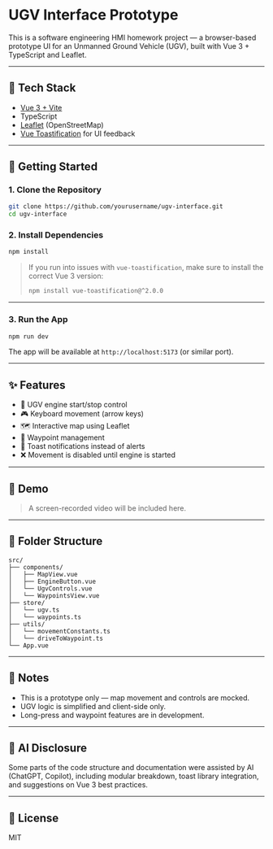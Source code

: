 # UGV Interface Prototype

This is a software engineering HMI homework project — a browser-based prototype UI for an Unmanned Ground Vehicle (UGV), built with Vue 3 + TypeScript and Leaflet.

---

## 🧰 Tech Stack

- [Vue 3 + Vite](https://vitejs.dev/)
- TypeScript
- [Leaflet](https://leafletjs.com/) (OpenStreetMap)
- [Vue Toastification](https://github.com/Maronato/vue-toastification) for UI feedback

---

## 🚀 Getting Started

### 1. Clone the Repository

```bash
git clone https://github.com/yourusername/ugv-interface.git
cd ugv-interface
```

### 2. Install Dependencies

```bash
npm install
```

> If you run into issues with `vue-toastification`, make sure to install the correct Vue 3 version:
>
> ```bash
> npm install vue-toastification@^2.0.0
> ```

---

### 3. Run the App

```bash
npm run dev
```

The app will be available at `http://localhost:5173` (or similar port).

---

## ✨ Features

- 🚗 UGV engine start/stop control
- 🎮 Keyboard movement (arrow keys)
- 🗺️ Interactive map using Leaflet
- 📍 Waypoint management
- 🔔 Toast notifications instead of alerts
- ❌ Movement is disabled until engine is started

---

## 📸 Demo

> A screen-recorded video will be included here.

---

## 📁 Folder Structure

```
src/
├── components/
│   ├── MapView.vue
│   ├── EngineButton.vue
│   └── UgvControls.vue
│   └── WaypointsView.vue
├── store/
│   └── ugv.ts
│   └── waypoints.ts
├── utils/
│   └── movementConstants.ts
│   └── driveToWaypoint.ts
└── App.vue
```

---

## 💬 Notes

- This is a prototype only — map movement and controls are mocked.
- UGV logic is simplified and client-side only.
- Long-press and waypoint features are in development.

---

## 🤖 AI Disclosure

Some parts of the code structure and documentation were assisted by AI (ChatGPT, Copilot), including modular breakdown, toast library integration, and suggestions on Vue 3 best practices.

---

## 📄 License

MIT